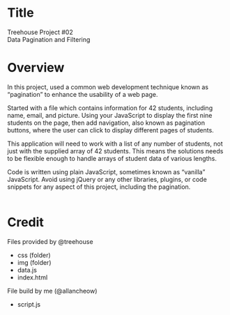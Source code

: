 # Title
Treehouse Project #02  
	Data Pagination and Filtering
<br>

# Overview
In this project, used a common web development technique known as “pagination” to enhance the usability of a web page.  

Started with a file which contains information for 42 students, including name, email, and picture. Using your JavaScript to display the first nine students on the page, then add navigation, also known as pagination buttons, where the user can click to display different pages of students.  

This application will need to work with a list of any number of students, not just with the supplied array of 42 students. This means the solutions needs to be flexible enough to handle arrays of student data of various lengths.  

Code is written using plain JavaScript, sometimes known as “vanilla” JavaScript. Avoid using jQuery or any other libraries, plugins, or code snippets for any aspect of this project, including the pagination.  
<br>

# Credit
Files provided by @treehouse
- css (folder)
- img (folder)
- data.js
- index.html

File build by me (@allancheow)
- script.js
